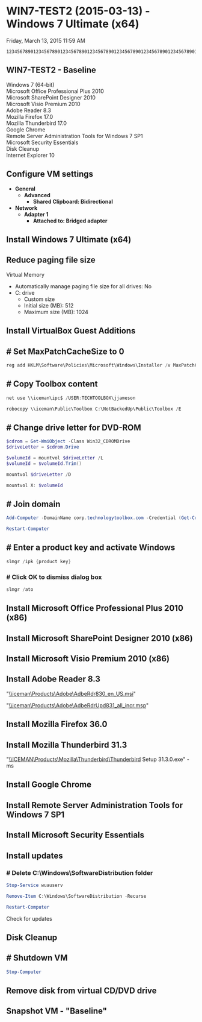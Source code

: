 ﻿# WIN7-TEST2 (2015-03-13) - Windows 7 Ultimate (x64)

Friday, March 13, 2015
11:59 AM

```Text
12345678901234567890123456789012345678901234567890123456789012345678901234567890
```

## WIN7-TEST2 - Baseline

Windows 7 (64-bit)\
Microsoft Office Professional Plus 2010\
Microsoft SharePoint Designer 2010\
Microsoft Visio Premium 2010\
Adobe Reader 8.3\
Mozilla Firefox 17.0\
Mozilla Thunderbird 17.0\
Google Chrome\
Remote Server Administration Tools for Windows 7 SP1\
Microsoft Security Essentials\
Disk Cleanup\
Internet Explorer 10

## Configure VM settings

- **General**
  - **Advanced**
    - **Shared Clipboard: Bidirectional**
- **Network**
  - **Adapter 1**
    - **Attached to: Bridged adapter**

## Install Windows 7 Ultimate (x64)

## Reduce paging file size

Virtual Memory

- Automatically manage paging file size for all drives: No
- C: drive
  - Custom size
  - Initial size (MB): 512
  - Maximum size (MB): 1024

## Install VirtualBox Guest Additions

## # Set MaxPatchCacheSize to 0

```PowerShell
reg add HKLM\Software\Policies\Microsoft\Windows\Installer /v MaxPatchCacheSize /t REG_DWORD /d 0 /f
```

## # Copy Toolbox content

```PowerShell
net use \\iceman\ipc$ /USER:TECHTOOLBOX\jjameson

robocopy \\iceman\Public\Toolbox C:\NotBackedUp\Public\Toolbox /E
```

## # Change drive letter for DVD-ROM

```PowerShell
$cdrom = Get-WmiObject -Class Win32_CDROMDrive
$driveLetter = $cdrom.Drive

$volumeId = mountvol $driveLetter /L
$volumeId = $volumeId.Trim()

mountvol $driveLetter /D

mountvol X: $volumeId
```

## # Join domain

```PowerShell
Add-Computer -DomainName corp.technologytoolbox.com -Credential (Get-Credential)

Restart-Computer
```

## # Enter a product key and activate Windows

```PowerShell
slmgr /ipk {product key}
```

### # Click OK to dismiss dialog box

```PowerShell
slmgr /ato
```

## Install Microsoft Office Professional Plus 2010 (x86)

## Install Microsoft SharePoint Designer 2010 (x86)

## Install Microsoft Visio Premium 2010 (x86)

## Install Adobe Reader 8.3

"[\\\\iceman\\Products\\Adobe\\AdbeRdr830_en_US.msi](\\iceman\Products\Adobe\AdbeRdr830_en_US.msi)"

"[\\\\iceman\\Products\\Adobe\\AdbeRdrUpd831_all_incr.msp](\\iceman\Products\Adobe\AdbeRdrUpd831_all_incr.msp)"

## Install Mozilla Firefox 36.0

## Install Mozilla Thunderbird 31.3

"[\\\\ICEMAN\\Products\\Mozilla\\Thunderbird\\Thunderbird](\\ICEMAN\Products\Mozilla\Thunderbird\Thunderbird) Setup 31.3.0.exe" -ms

## Install Google Chrome

## Install Remote Server Administration Tools for Windows 7 SP1

## Install Microsoft Security Essentials

## Install updates

### # Delete C:\\Windows\\SoftwareDistribution folder

```PowerShell
Stop-Service wuauserv

Remove-Item C:\Windows\SoftwareDistribution -Recurse

Restart-Computer
```

Check for updates

## Disk Cleanup

## # Shutdown VM

```PowerShell
Stop-Computer
```

## Remove disk from virtual CD/DVD drive

## Snapshot VM - "Baseline"
